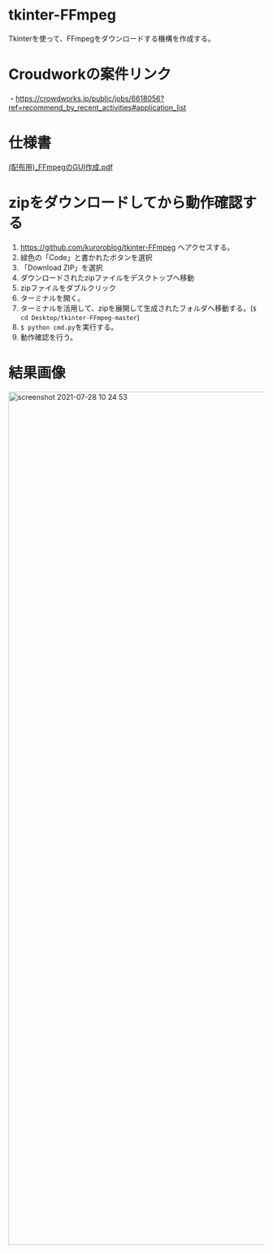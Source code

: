 # tkinter-FFmpeg
Tkinterを使って、FFmpegをダウンロードする機構を作成する。

# Croudworkの案件リンク
・https://crowdworks.jp/public/jobs/6618056?ref=recommend_by_recent_activities#application_list

# 仕様書
[(配布用)_FFmpegのGUI作成.pdf](https://github.com/kuroroblog/tkinter-FFmpeg/files/6892030/_FFmpeg.GUI.pdf)

# zipをダウンロードしてから動作確認する
1. https://github.com/kuroroblog/tkinter-FFmpeg へアクセスする。
2. 緑色の「Code」と書かれたボタンを選択
3. 「Download ZIP」を選択
4. ダウンロードされたzipファイルをデスクトップへ移動
5. zipファイルをダブルクリック
6. ターミナルを開く。
7. ターミナルを活用して、zipを展開して生成されたフォルダへ移動する。(`$ cd Desktop/tkinter-FFmpeg-master`)
8. `$ python cmd.py`を実行する。
9. 動作確認を行う。

# 結果画像
<img width="1680" alt="screenshot 2021-07-28 10 24 53" src="https://user-images.githubusercontent.com/23373288/127248783-5bc95736-6c82-4530-9f65-a90919c4ac52.png">

